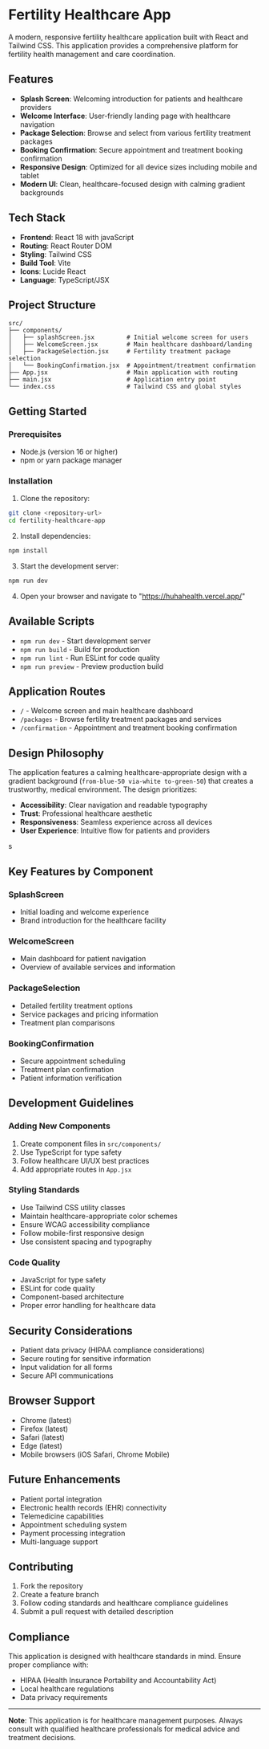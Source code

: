 # Fertility Healthcare App

A modern, responsive fertility healthcare application built with React and Tailwind CSS. This application provides a comprehensive platform for fertility health management and care coordination.

## Features

- **Splash Screen**: Welcoming introduction for patients and healthcare providers
- **Welcome Interface**: User-friendly landing page with healthcare navigation
- **Package Selection**: Browse and select from various fertility treatment packages
- **Booking Confirmation**: Secure appointment and treatment booking confirmation
- **Responsive Design**: Optimized for all device sizes including mobile and tablet
- **Modern UI**: Clean, healthcare-focused design with calming gradient backgrounds

## Tech Stack

- **Frontend**: React 18 with javaScript
- **Routing**: React Router DOM
- **Styling**: Tailwind CSS
- **Build Tool**: Vite
- **Icons**: Lucide React
- **Language**: TypeScript/JSX

## Project Structure

```
src/
├── components/
│   ├── splashScreen.jsx         # Initial welcome screen for users
│   ├── WelcomeScreen.jsx        # Main healthcare dashboard/landing
│   ├── PackageSelection.jsx     # Fertility treatment package selection
│   └── BookingConfirmation.jsx  # Appointment/treatment confirmation
├── App.jsx                      # Main application with routing
├── main.jsx                     # Application entry point
└── index.css                    # Tailwind CSS and global styles
```

## Getting Started

### Prerequisites

- Node.js (version 16 or higher)
- npm or yarn package manager

### Installation

1. Clone the repository:
```bash
git clone <repository-url>
cd fertility-healthcare-app
```

2. Install dependencies:
```bash
npm install
```

3. Start the development server:
```bash
npm run dev
```

4. Open your browser and navigate to "https://huhahealth.vercel.app/"

## Available Scripts

- `npm run dev` - Start development server
- `npm run build` - Build for production
- `npm run lint` - Run ESLint for code quality
- `npm run preview` - Preview production build

## Application Routes

- `/` - Welcome screen and main healthcare dashboard
- `/packages` - Browse fertility treatment packages and services
- `/confirmation` - Appointment and treatment booking confirmation

## Design Philosophy

The application features a calming healthcare-appropriate design with a gradient background (`from-blue-50 via-white to-green-50`) that creates a trustworthy, medical environment. The design prioritizes:

- **Accessibility**: Clear navigation and readable typography
- **Trust**: Professional healthcare aesthetic
- **Responsiveness**: Seamless experience across all devices
- **User Experience**: Intuitive flow for patients and providers

s

## Key Features by Component

### SplashScreen
- Initial loading and welcome experience
- Brand introduction for the healthcare facility

### WelcomeScreen
- Main dashboard for patient navigation
- Overview of available services and information

### PackageSelection
- Detailed fertility treatment options
- Service packages and pricing information
- Treatment plan comparisons

### BookingConfirmation
- Secure appointment scheduling
- Treatment plan confirmation
- Patient information verification

## Development Guidelines

### Adding New Components

1. Create component files in `src/components/`
2. Use TypeScript for type safety
3. Follow healthcare UI/UX best practices
4. Add appropriate routes in `App.jsx`

### Styling Standards

- Use Tailwind CSS utility classes
- Maintain healthcare-appropriate color schemes
- Ensure WCAG accessibility compliance
- Follow mobile-first responsive design
- Use consistent spacing and typography

### Code Quality

- JavaScript for type safety
- ESLint for code quality
- Component-based architecture
- Proper error handling for healthcare data

## Security Considerations

- Patient data privacy (HIPAA compliance considerations)
- Secure routing for sensitive information
- Input validation for all forms
- Secure API communications

## Browser Support

- Chrome (latest)
- Firefox (latest)
- Safari (latest)
- Edge (latest)
- Mobile browsers (iOS Safari, Chrome Mobile)

## Future Enhancements

- Patient portal integration
- Electronic health records (EHR) connectivity
- Telemedicine capabilities
- Appointment scheduling system
- Payment processing integration
- Multi-language support

## Contributing

1. Fork the repository
2. Create a feature branch
3. Follow coding standards and healthcare compliance guidelines
4. Submit a pull request with detailed description





## Compliance

This application is designed with healthcare standards in mind. Ensure proper compliance with:
- HIPAA (Health Insurance Portability and Accountability Act)
- Local healthcare regulations
- Data privacy requirements

---

**Note**: This application is for healthcare management purposes. Always consult with qualified healthcare professionals for medical advice and treatment decisions.
